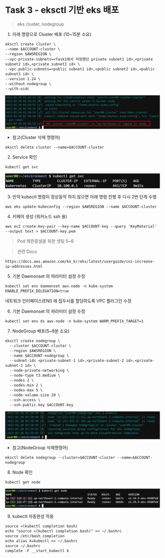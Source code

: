 # Task 3 - eksctl 기반 eks 배포

> eks cluster, nodegroup

1. 아래 명령으로 Cluster 배포 (10~15분 소요)

```
eksctl create cluster \
--name $ACCOUNT-cluster \
--region $AWSREGION \
--vpc-private-subnets=<Task1에서 저장했던 private subnet1 id>,<private subnet2 id>,<private subnet3 id> \
--vpc-public-subnets=<public subnet1 id>,<public subnet2 id>,<public subnet3 id> \
--version 1.24 \
--without-nodegroup \
--with-oidc
```

![](../img/L1T3-1.png)

* 참고(Cluster 삭제 명령어)

```
eksctl delete cluster --name=$ACCOUNT-cluster
```

2. Service 확인 
```
kubectl get svc
```

![](../img/L1T3-2.png)

3. 만약 kubectl 명령이 정상동작 하지 않으면 아래 명령 진행 후 다시 2번 단계 수행
```
aws eks update-kubeconfig --region $AWSREGION --name $ACCOUNT-cluster
```

4. 키페어 생성 (워커노드 ssh 용)
```
aws ec2 create-key-pair --key-name $ACCOUNT-key --query 'KeyMaterial' --output text > $ACCOUNT-key.pem
```

> Pod 제한증설을 위한 셋팅 5~6

> 관련 Docs 

```
https://docs.aws.amazon.com/ko_kr/eks/latest/userguide/cni-increase-ip-addresses.html
```

5. 기본 Daemonset 의 파라미터 설정 수정

```
kubectl set env daemonset aws-node -n kube-system ENABLE_PREFIX_DELEGATION=true
```
네트워크 인터페이스(ENI) 에 접두사를 할당하도록 VPC 플러그인 수정

6. 기본 Daemonset 의 파라미터 설정 수정

```
kubectl set env ds aws-node -n kube-system WARM_PREFIX_TARGET=1
```


7. NodeGroup 배포(5~8분 소요)
```
eksctl create nodegroup \
  --cluster $ACCOUNT-cluster \
  --region $AWSREGION \
  --name $ACCOUNT-nodegroup \
  --subnet-ids <private-subnet-1 id>,<private-subnet-2 id>,<private-subnet-3 id> \
  --node-private-networking \
  --node-type t3.medium \
  --nodes 2 \
  --nodes-min 2 \
  --nodes-max 5 \
  --node-volume-size 20 \
  --ssh-access \
  --ssh-public-key $ACCOUNT-key
```

![](../img/L1T3-5.png)

* 참고(NodeGroup 삭제명령어)
```
eksctl delete nodegroup --cluster=$ACCOUNT-cluster --name=$ACCOUNT-nodegroup
```



8. Node 확인
```
kubectl get node
```

![](../img/L1T3-6.png)

9. kubectl 자동완성 적용
```
source <(kubectl completion bash)
echo "source <(kubectl completion bash)" >> ~/.bashrc
source /etc/bash_completion
echo alias k=kubectl >> ~/.bashrc
source ~/.bashrc
complete -F __start_kubectl k
```





